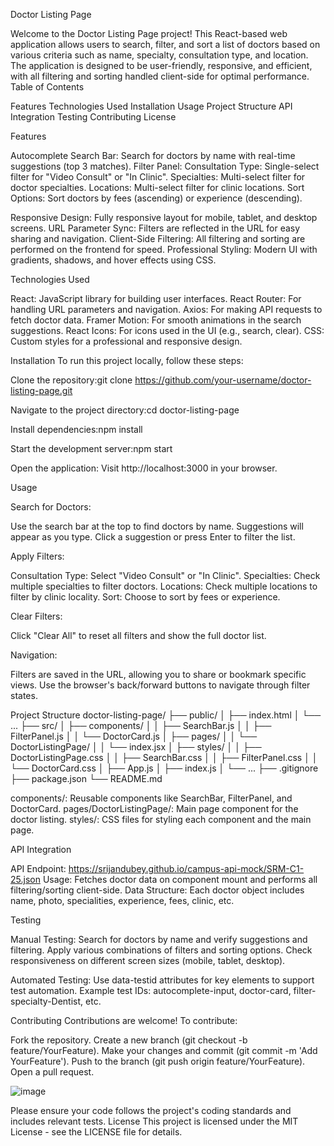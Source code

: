 Doctor Listing Page

Welcome to the Doctor Listing Page project! This React-based web application allows users to search, filter, and sort a list of doctors based on various criteria such as name, specialty, consultation type, and location. The application is designed to be user-friendly, responsive, and efficient, with all filtering and sorting handled client-side for optimal performance.
Table of Contents

Features
Technologies Used
Installation
Usage
Project Structure
API Integration
Testing
Contributing
License

Features

Autocomplete Search Bar: Search for doctors by name with real-time suggestions (top 3 matches).
Filter Panel:
Consultation Type: Single-select filter for "Video Consult" or "In Clinic".
Specialties: Multi-select filter for doctor specialties.
Locations: Multi-select filter for clinic locations.
Sort Options: Sort doctors by fees (ascending) or experience (descending).


Responsive Design: Fully responsive layout for mobile, tablet, and desktop screens.
URL Parameter Sync: Filters are reflected in the URL for easy sharing and navigation.
Client-Side Filtering: All filtering and sorting are performed on the frontend for speed.
Professional Styling: Modern UI with gradients, shadows, and hover effects using CSS.

Technologies Used

React: JavaScript library for building user interfaces.
React Router: For handling URL parameters and navigation.
Axios: For making API requests to fetch doctor data.
Framer Motion: For smooth animations in the search suggestions.
React Icons: For icons used in the UI (e.g., search, clear).
CSS: Custom styles for a professional and responsive design.

Installation
To run this project locally, follow these steps:

Clone the repository:git clone https://github.com/your-username/doctor-listing-page.git


Navigate to the project directory:cd doctor-listing-page


Install dependencies:npm install


Start the development server:npm start


Open the application:
Visit http://localhost:3000 in your browser.



Usage

Search for Doctors:

Use the search bar at the top to find doctors by name. Suggestions will appear as you type.
Click a suggestion or press Enter to filter the list.


Apply Filters:

Consultation Type: Select "Video Consult" or "In Clinic".
Specialties: Check multiple specialties to filter doctors.
Locations: Check multiple locations to filter by clinic locality.
Sort: Choose to sort by fees or experience.


Clear Filters:

Click "Clear All" to reset all filters and show the full doctor list.


Navigation:

Filters are saved in the URL, allowing you to share or bookmark specific views.
Use the browser's back/forward buttons to navigate through filter states.



Project Structure
doctor-listing-page/
├── public/
│   ├── index.html
│   └── ...
├── src/
│   ├── components/
│   │   ├── SearchBar.js
│   │   ├── FilterPanel.js
│   │   └── DoctorCard.js
│   ├── pages/
│   │   └── DoctorListingPage/
│   │       └── index.jsx
│   ├── styles/
│   │   ├── DoctorListingPage.css
│   │   ├── SearchBar.css
│   │   ├── FilterPanel.css
│   │   └── DoctorCard.css
│   ├── App.js
│   ├── index.js
│   └── ...
├── .gitignore
├── package.json
└── README.md


components/: Reusable components like SearchBar, FilterPanel, and DoctorCard.
pages/DoctorListingPage/: Main page component for the doctor listing.
styles/: CSS files for styling each component and the main page.

API Integration

API Endpoint: https://srijandubey.github.io/campus-api-mock/SRM-C1-25.json
Usage: Fetches doctor data on component mount and performs all filtering/sorting client-side.
Data Structure:
Each doctor object includes name, photo, specialities, experience, fees, clinic, etc.



Testing

Manual Testing:
Search for doctors by name and verify suggestions and filtering.
Apply various combinations of filters and sorting options.
Check responsiveness on different screen sizes (mobile, tablet, desktop).


Automated Testing:
Use data-testid attributes for key elements to support test automation.
Example test IDs: autocomplete-input, doctor-card, filter-specialty-Dentist, etc.



Contributing
Contributions are welcome! To contribute:

Fork the repository.
Create a new branch (git checkout -b feature/YourFeature).
Make your changes and commit (git commit -m 'Add YourFeature').
Push to the branch (git push origin feature/YourFeature).
Open a pull request.

![image](https://github.com/user-attachments/assets/ab103731-4f50-412c-84c8-a20e936ae8de)


Please ensure your code follows the project's coding standards and includes relevant tests.
License
This project is licensed under the MIT License - see the LICENSE file for details.
